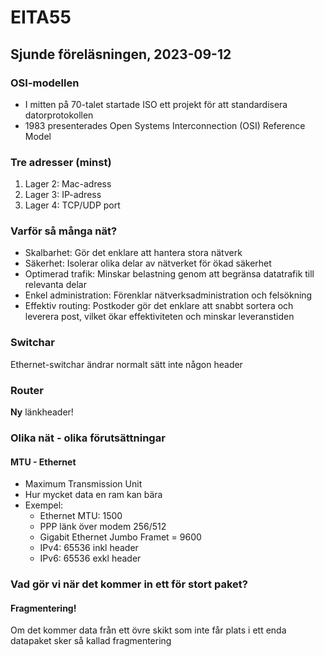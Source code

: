 # EITA55

## Sjunde föreläsningen, 2023-09-12

### OSI-modellen

- I mitten på 70-talet startade ISO ett projekt för att standardisera datorprotokollen
- 1983 presenterades Open Systems Interconnection (OSI) Reference Model

### Tre adresser (minst)

1. Lager 2: Mac-adress
2. Lager 3: IP-adress
3. Lager 4: TCP/UDP port

### Varför så många nät?

- Skalbarhet: Gör det enklare att hantera stora nätverk
- Säkerhet: Isolerar olika delar av nätverket för ökad säkerhet
- Optimerad trafik: Minskar belastning genom att begränsa datatrafik till relevanta delar
- Enkel administration: Förenklar nätverksadministration och felsökning
- Effektiv routing: Postkoder gör det enklare att snabbt sortera och leverera post, vilket ökar effektiviteten och minskar leveranstiden

### Switchar

Ethernet-switchar ändrar normalt sätt inte någon header

### Router

**Ny** länkheader!

### Olika nät - olika förutsättningar

#### MTU - Ethernet

- Maximum Transmission Unit
- Hur mycket data en ram kan bära
- Exempel:
  - Ethernet MTU: 1500
  - PPP länk över modem 256/512
  - Gigabit Ethernet Jumbo Framet = 9600
  - IPv4: 65536 inkl header
  - IPv6: 65536 exkl header

### Vad gör vi när det kommer in ett för stort paket?

#### Fragmentering!

Om det kommer data från ett övre skikt som inte får plats i ett enda datapaket sker så kallad fragmentering
